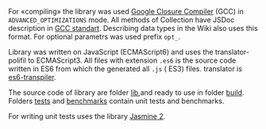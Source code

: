 For «compiling» the library was used [Google Closure Compiler](https://github.com/google/closure-compiler) (GCC) in `ADVANCED_OPTIMIZATIONS` mode.
All methods of Collection have JSDoc description in [GCC standart](https://developers.google.com/closure/compiler/docs/js-for-compiler). Describing data types in the Wiki also uses this format. For optional parametrs was used prefix `opt_`.

Library was written on JavaScript (ECMAScript6) and uses the translator-polifil to ECMAScript3. 
All files with extension `.es6` is the source code written in ES6 from which the generated all `.js` ( ES3) files. translator is [es6-transpiler](https://github.com/termi/es6-transpiler).

The source code of library are folder [lib](https://github.com/kobezzza/Collection/tree/master/lib),and ready to use in folder [build](https://github.com/kobezzza/Collection/tree/master/build). 
Folders [tests](https://github.com/kobezzza/Collection/tree/master/tests) and [benchmarks](https://github.com/kobezzza/Collection/tree/master/benchmarks) contain unit tests and benchmarks.

For writing unit tests uses the library [Jasmine 2](https://github.com/pivotal/jasmine).
